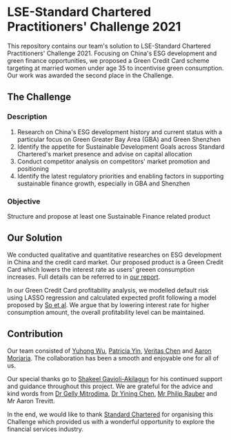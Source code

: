 # LSE-Standard Chartered Practitioners' Challenge 2021

This repository contains our team's solution to LSE-Standard Chartered Practitioners' Challenge 2021. Focusing on China's ESG development and green finance opportunities, we proposed a Green Credit Card scheme targeting at married women under age 35 to incentivise green consumption. Our work was awarded the second place in the Challenge.

## The Challenge 

### Description

1. Research on China's ESG development history and current status with a particular focus on Green Greater Bay Area (GBA) and Green Shenzhen
2. Identify the appetite for Sustainable Development Goals across Standard Chartered's market presence and advise on capital allocation
3. Conduct competitor analysis on competitors' market promotion and positioning
4. Identify the latest regulatory priorities and enabling factors in supporting sustainable finance growth, especially in GBA and Shenzhen


### Objective

Structure and propose at least one Sustainable Finance related product

## Our Solution

We conducted qualitative and quantitative researches on ESG development in China and the credit card market. Our proposed product is a Green Credit Card which lowers the interest rate as users' greeen consumption increases. Full details can be referred to in [our report](https://github.com/p-8s/Green-Credit-Card/blob/master/Report.pdf).

In our Green Credit Card profitability analysis, we modelled default risk using LASSO regression and calculated expected profit following a model proposed by [So et al](https://www.sciencedirect.com/science/article/abs/pii/S0167923613002625). We argue that by lowering interest rate for higher consumption amount, the overall profitability level can be maintained. 

## Contribution

Our team consisted of [Yuhong Wu](https://www.linkedin.com/in/yuhong-wu-81851920a/), [Patricia Yin](https://www.linkedin.com/in/patricia-yin-y/), [Veritas Chen](https://www.linkedin.com/in/veritas-chen-b86b341b5/) and [Aaron Morjaria](https://www.linkedin.com/in/aaron-morjaria-5425251a7/). The collaboration has been a smooth and enjoyable one for all of us.

Our special thanks go to [Shakeel Gavioli-Akilagun](https://github.com/Shakeel95) for his continued support and guidance throughout this project. We are grateful for the advice and kind words from [Dr Gelly Mitrodima](https://www.lse.ac.uk/Statistics/People/Dr-Gelly-Mitrodima), [Dr Yining Chen](https://www.lse.ac.uk/Statistics/People/Dr-Yining-Chen), [Mr Philip Rauber](https://info.lse.ac.uk/current-students/lse-life/about/people/philip-rauber) and Mr Aaron Trevitt.

In the end, we would like to thank [Standard Chartered](https://www.sc.com/cn/en/) for organising this Challenge which provided us with a wonderful opportunity to explore the financial services industry.
